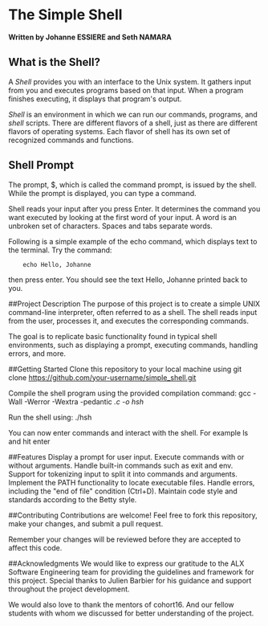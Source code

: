 # The Simple Shell

**Written by Johanne ESSIERE and Seth NAMARA**

## What is the Shell?
A *Shell* provides you with an interface to the Unix system. It gathers input from you and executes programs based on that input. When a program finishes executing, it displays that program's output.

*Shell* is an environment in which we can run our commands, programs, and *shell* scripts. There are different flavors of a shell, just as there are different flavors of operating systems. Each flavor of shell has its own set of recognized commands and functions.

## Shell Prompt
The prompt, $, which is called the command prompt, is issued by the shell. While the prompt is displayed, you can type a command.

Shell reads your input after you press Enter. It determines the command you want executed by looking at the first word of your input. A word is an unbroken set of characters. Spaces and tabs separate words.

Following is a simple example of the echo command, which displays text to the terminal. Try the command:

        echo Hello, Johanne

then press enter. You should see the text Hello, Johanne printed back to you.

##Project Description
The purpose of this project is to create a simple UNIX command-line interpreter, often referred to as a shell. The shell reads input from the user, processes it, and executes the corresponding commands. 

The goal is to replicate basic functionality found in typical shell environments, such as displaying a prompt, executing commands, handling errors, and more.

##Getting Started
Clone this repository to your local machine using
	git clone https://github.com/your-username/simple_shell.git 

Compile the shell program using the provided compilation command:
gcc -Wall -Werror -Wextra -pedantic *.c -o hsh*

Run the shell using:
	./hsh


You can now enter commands and interact with the shell.
For example  ls and hit enter

##Features
Display a prompt for user input.
Execute commands with or without arguments.
Handle built-in commands such as exit and env.
Support for tokenizing input to split it into commands and arguments.
Implement the PATH functionality to locate executable files.
Handle errors, including the "end of file" condition (Ctrl+D).
Maintain code style and standards according to the Betty style.

##Contributing
Contributions are welcome! Feel free to fork this repository, make your changes, and submit a pull request.

Remember your changes will be reviewed before they are accepted to affect this code.

##Acknowledgments
We would like to express our gratitude to the ALX Software Engineering team for providing the guidelines and framework for this project. Special thanks to Julien Barbier for his guidance and support throughout the project development.

We would also love to thank the mentors of cohort16. And our fellow students with whom we discussed for better understanding of the project.

